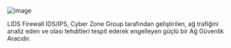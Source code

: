 ![image](https://github.com/user-attachments/assets/a547f843-c345-439a-950c-337cdcda8ee7)

 LIDS
Firewall IDS/IPS, Cyber Zone Group tarafından geliştirilen, ağ trafiğini analiz eden ve olası tehditleri tespit ederek engelleyen güçlü bir Ağ Güvenlik Aracıdır. 
